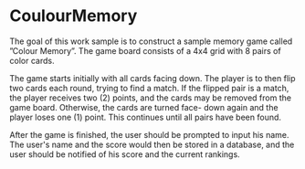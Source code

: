 # CoulourMemory
The goal of this work sample is to construct a sample memory game called ”Colour Memory”. The game board consists of a 4x4 grid with 8 pairs of color cards. 

The game starts initially with all cards facing down. The player is to then flip two cards each round, trying to find a match. If the flipped pair is a match, the player receives two (2) points, and the cards may be removed from the game board. Otherwise, the cards are turned face- down again and the player loses one (1) point. This continues until all pairs have been found. 

After the game is finished, the user should be prompted to input his name. The user's name and the score would then be stored in a database, and the user should be notified of his score and the current rankings.

